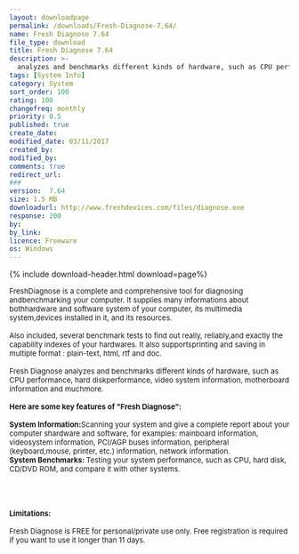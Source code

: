 ```yaml
---
layout: downloadpage
permalink: /downloads/Fresh-Diagnose-7,64/
name: Fresh Diagnose 7.64
file_type: download
title: Fresh Diagnose 7.64
description: >-
  analyzes and benchmarks different kinds of hardware, such as CPU performance
tags: [System Info]
category: System
sort_order: 100
rating: 100
changefreq: monthly
priority: 0.5
published: true
create_date: 
modified_date: 03/11/2017
created_by: 
modified_by: 
comments: true
redirect_url: 
### 
version:  7.64
size: 1.5 MB
downloadurl: http://www.freshdevices.com/files/diagnose.exe
response: 200
by: 
by_link: 
licence: Freeware
os: Windows
---
```


{% include download-header.html download=page%}

<p style="fix-download-text !important">
<p><font size="2">FreshDiagnose is a complete and comprehensive tool for diagnosing andbenchmarking your computer. It supplies many informations about bothhardware and software system of your computer, its multimedia system,devices installed in it, and its resources. <br />
<br />
Also included, several benchmark tests to find out really, reliably,and exactly the capability indexes of your hardwares. It also supportsprinting and saving in multiple format : plain-text, html, rtf and doc.<br />
<br />
Fresh Diagnose analyzes and benchmarks different kinds of hardware, such as CPU performance, hard diskperformance, video system information, motherboard information and muchmore.<br />
<br />
<span><strong>Here are some key features of "Fresh Diagnose":</strong></span><br />
<br />
<strong>System Information:</strong>Scanning your system and give a complete report about your computer shardware and software, for examples: mainboard information, videosystem information, PCI/AGP buses information, peripheral (keyboard,mouse, printer, etc.) information, network information. <br />
<strong>System Benchmarks: </strong>Testing your system performance, such as CPU, hard disk, CD/DVD ROM, and compare it with other systems.<br />
<br />
<br />
<br />
<br />
<span><strong>Limitations:</strong></span><br />
<br />
Fresh Diagnose is FREE for personal/private use only. Free registration is required if you want to use it longer than 11 days.</font></p></p>
